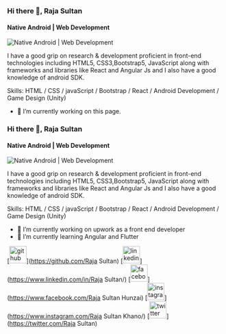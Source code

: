 ### Hi there 👋, Raja Sultan
#### Native Android | Web Development
![Native Android | Web Development](https://arturssmirnovs.github.io/github-profile-readme-generator/images/banner.png)

 I have a good grip on research & development proficient in front-end technologies including HTML5, CSS3,Bootstrap5, JavaScript along with frameworks and libraries like React and Angular Js and I also have a good knowledge of android SDK.

Skills: HTML / CSS / javaScript / Bootstrap / React / Android Development / Game Design (Unity)

- 🔭 I’m currently working on this page. 

### Hi there 👋, Raja Sultan
#### Native Android | Web Development
![Native Android | Web Development](https://arturssmirnovs.github.io/github-profile-readme-generator/images/banner.png)

 I have a good grip on research & development proficient in front-end technologies including HTML5, CSS3,Bootstrap5, JavaScript along with frameworks and libraries like React and Angular Js and I also have a good knowledge of android SDK.

Skills: HTML / CSS / javaScript / Bootstrap / React / Android Development / Game Design (Unity)

- 🔭 I’m currently working on upwork as a front end developer 
- 🌱 I’m currently learning Angular and Flutter 


[<img src='https://cdn.jsdelivr.net/npm/simple-icons@3.0.1/icons/github.svg' alt='github' height='40'>](https://github.com/Raja Sultan)  [<img src='https://cdn.jsdelivr.net/npm/simple-icons@3.0.1/icons/linkedin.svg' alt='linkedin' height='40'>](https://www.linkedin.com/in/Raja Sultan/)  [<img src='https://cdn.jsdelivr.net/npm/simple-icons@3.0.1/icons/facebook.svg' alt='facebook' height='40'>](https://www.facebook.com/Raja Sultan Hunzai)  [<img src='https://cdn.jsdelivr.net/npm/simple-icons@3.0.1/icons/instagram.svg' alt='instagram' height='40'>](https://www.instagram.com/Raja Sultan Khano/)  [<img src='https://cdn.jsdelivr.net/npm/simple-icons@3.0.1/icons/twitter.svg' alt='twitter' height='40'>](https://twitter.com/Raja Sultan)  





